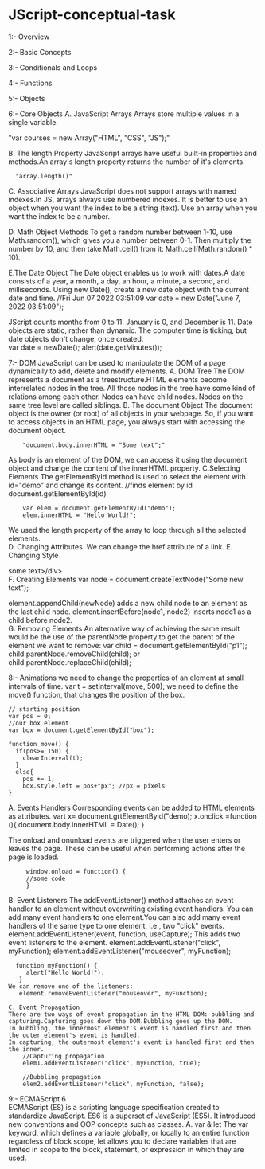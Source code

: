 # JScript-conceptual-task

1:- Overview

2:- Basic Concepts

3:- Conditionals and Loops

4:- Functions

5:- Objects

6:- Core Objects
   A. JavaScript Arrays 
   Arrays store multiple values in a single variable.

   "var courses = new Array("HTML", "CSS", "JS");"

   B. The length Property
   JavaScript arrays have useful built-in properties and methods.An array's length property returns the number of it's elements.

      "array.length()"

   C. Associative Arrays 
   JavaScript does not support arrays with named indexes.In JS, arrays always use numbered indexes. It is better to use an object when you want the index to be a string (text). Use an array when you want the index to be a number.

   D. Math Object Methods
   To get a random number between 1-10, use Math.random(), which gives you a number between 0-1. Then multiply the number by 10, and then take Math.ceil() from it: Math.ceil(Math.random() * 10).

   E.The Date Object
   The Date object enables us to work with dates.A date consists of a year, a month, a day, an hour, a minute, a second, and milliseconds.
   Using new Date(), create a new date object with the current date and time.
      //Fri Jun 07 2022 03:51:09
      var date = new Date("June 7, 2022 03:51:09");

   JScript counts months from 0 to 11. January is 0, and December is 11. Date objects are static, rather than dynamic. The computer time is ticking, but date objects don't change, once created.  
       var date = newDate();
       alert(date.getMinutes());

7:- DOM
JavaScript can be used to manipulate the DOM of a page dynamically to add, delete and modify elements.
   A. DOM Tree
   The DOM represents a document as a treestructure.HTML elements become interrelated nodes in the tree. All those nodes in the tree have some kind of relations among each other. Nodes can have child nodes. Nodes on the same tree level are called siblings.
   B. The document Object
   The document object is the owner (or root) of all objects in your webpage. So, if you want to access objects in an HTML page, you always start with accessing the document object.

        "document.body.innerHTML = "Some text";"
   As body is an element of the DOM, we can access it using the document object and change the content of the innerHTML property.
   C.Selecting Elements
   The getElementById method is used to select the element with id="demo" and change its content.
        //finds element by id
        document.getElementById(id) 

        var elem = document.getElementById("demo");
        elem.innerHTML = "Hello World!";
   We used the length property of the array to loop through all the selected elements.  
   D. Changing Attributes
      <img id="myimg" src="orange.png" alt="" />
      <script>
        var el = document.getElementById("myimg");
        el.src = "apple.png";
      </script>
   We can change the href attribute of a link.
   E. Changing Style
    <div id="demo" style="color:... width:...">some text>/div>
    <script>
      var x = document.getElementById("demo");
      x.style.color= "";
      x.style.width="";
      x.style.backgroundColor="";
    </script>  
   F. Creating Elements
      var node = document.createTextNode("Some new text");

   element.appendChild(newNode) adds a new child node to an element as the last child node.
   element.insertBefore(node1, node2) inserts node1 as a child before node2.   
   G. Removing Elements
   An alternative way of achieving the same result would be the use of the parentNode property to get the parent of the element we want to remove:
      var child = document.getElementById("p1");
      child.parentNode.removeChild(child);
   or child.parentNode.replaceChild(child);

8:- Animations
we need to change the properties of an element at small intervals of time. 
    var t = setInterval(move, 500); 
we need to define the move() function, that changes the position of the box.    

    // starting position
    var pos = 0; 
    //our box element
    var box = document.getElementById("box");

    function move() {
      if(pos>= 150) {
        clearInterval(t);
      }
      else{
        pos += 1;
        box.style.left = pos+"px"; //px = pixels
    }

   A. Events Handlers
   Corresponding events can be added to HTML elements as attributes.
       vart x= document.grtElementByid("demo);
       x.onclick =function (){
           document.body.innerHTML = Date();
        }
   
   The onload and onunload events are triggered when the user enters or leaves the page. These can be useful when performing actions after the page is loaded.  
         <body onload="doSomething()">

         window.onload = function() {
         //some code
         }
   B. Event Listeners
   The addEventListener() method attaches an event handler to an element without overwriting existing event handlers. You can add many event handlers to one element.You can also add many event handlers of the same type to one element, i.e., two "click" events.
        element.addEventListener(event, function, useCapture);
   This adds two event listeners to the element.
      element.addEventListener("click", myFunction);
      element.addEventListener("mouseover", myFunction);

      function myFunction() {
         alert("Hello World!");
       }
    We can remove one of the listeners:
       element.removeEventListener("mouseover", myFunction);

    C. Event Propagation
    There are two ways of event propagation in the HTML DOM: bubbling and capturing.Capturing goes down the DOM.Bubbling goes up the DOM.
    In bubbling, the innermost element's event is handled first and then the outer element's event is handled.
    In capturing, the outermost element's event is handled first and then the inner. 
        //Capturing propagation
        elem1.addEventListener("click", myFunction, true); 

        //Bubbling propagation
        elem2.addEventListener("click", myFunction, false);

9:- ECMAScript 6  
ECMAScript (ES) is a scripting language specification created to standardize JavaScript. ES6 is a superset of JavaScript (ES5). It introduced new conventions and OOP concepts such as classes.
   A. var & let
   The var keyword, which defines a variable globally, or locally to an entire function regardless of block scope, let allows you to declare variables that are limited in scope to the block, statement, or expression in which they are used.


   
        





















     




     